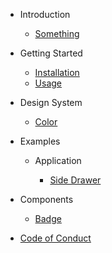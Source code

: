 * Introduction

  * [Something](components/something.md)

* Getting Started

  * [Installation](getting-started/installation.md)
  * [Usage](getting-started/usage.md)

* Design System
  
  * [Color](design-system/color.md)

* Examples

  * Application

    * [Side Drawer](examples/application-layout/side-drawer.md)

* Components

  * [Badge](components/badge.md)

* [Code of Conduct](CODE_OF_CONDUCT.md)
